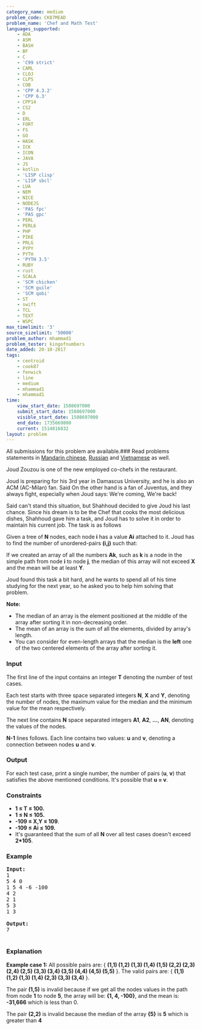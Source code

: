 ```yaml
---
category_name: medium
problem_code: CK87MEAD
problem_name: 'Chef and Math Test'
languages_supported:
    - ADA
    - ASM
    - BASH
    - BF
    - C
    - 'C99 strict'
    - CAML
    - CLOJ
    - CLPS
    - COB
    - 'CPP 4.3.2'
    - 'CPP 6.3'
    - CPP14
    - CS2
    - D
    - ERL
    - FORT
    - FS
    - GO
    - HASK
    - ICK
    - ICON
    - JAVA
    - JS
    - kotlin
    - 'LISP clisp'
    - 'LISP sbcl'
    - LUA
    - NEM
    - NICE
    - NODEJS
    - 'PAS fpc'
    - 'PAS gpc'
    - PERL
    - PERL6
    - PHP
    - PIKE
    - PRLG
    - PYPY
    - PYTH
    - 'PYTH 3.5'
    - RUBY
    - rust
    - SCALA
    - 'SCM chicken'
    - 'SCM guile'
    - 'SCM qobi'
    - ST
    - swift
    - TCL
    - TEXT
    - WSPC
max_timelimit: '3'
source_sizelimit: '50000'
problem_author: mhammad1
problem_tester: kingofnumbers
date_added: 20-10-2017
tags:
    - centroid
    - cook87
    - fenwick
    - line
    - medium
    - mhammad1
    - mhammad1
time:
    view_start_date: 1508697000
    submit_start_date: 1508697000
    visible_start_date: 1508697000
    end_date: 1735669800
    current: 1514816832
layout: problem
---
```

All submissions for this problem are available.### Read problems statements in [Mandarin chinese](http://www.codechef.com/download/translated/COOK87/mandarin/CK87MEAD.pdf), [Russian](http://www.codechef.com/download/translated/COOK87/russian/CK87MEAD.pdf) and [Vietnamese](http://www.codechef.com/download/translated/COOK87/vietnamese/CK87MEAD.pdf) as well.

Joud Zouzou is one of the new employed co-chefs in the restaurant.

Joud is preparing for his 3rd year in Damascus University, and he is also an ACM (AC-Milan) fan. Said On the other hand is a fan of Juventus, and they always fight, especially when Joud says: We're coming, We're back!

Said can't stand this situation, but Shahhoud decided to give Joud his last chance. Since his dream is to be the Chef that cooks the most delicious dishes, Shahhoud gave him a task, and Joud has to solve it in order to maintain his current job. The task is as follows

Given a tree of **N** nodes, each node **i** has a value **Ai** attached to it. Joud has to find the number of unordered-pairs **(i,j)** such that:

If we created an array of all the numbers **Ak**, such as **k** is a node in the simple path from node **i** to node **j**, the median of this array will not exceed **X** and the mean will be at least **Y**.

Joud found this task a bit hard, and he wants to spend all of his time studying for the next year, so he asked you to help him solving that problem.

**Note:**

- The median of an array is the element positioned at the middle of the array after sorting it in non-decreasing order.
- The mean of an array is the sum of all the elements, divided by array's length.
- You can consider for even-length arrays that the median is the **left** one of the two centered elements of the array after sorting it.

### Input

The first line of the input contains an integer **T** denoting the number of test cases.

Each test starts with three space separated integers **N**, **X** and **Y**, denoting the number of nodes, the maximum value for the median and the minimum value for the mean respectively.

The next line contains **N** space separated integers **A1**, **A2**, **...**, **AN**, denoting the values of the nodes.

**N-1** lines follows. Each line contains two values: **u** and **v**, denoting a connection between nodes **u** and **v**.

### Output

For each test case, print a single number, the number of pairs (**u**, **v**) that satisfies the above mentioned conditions. It's possible that **u = v**.

### Constraints

- **1 ≤ T ≤ 100.**
- **1 ≤ N ≤ 105.**
- **-109 ≤ X,Y ≤ 109**.
- **-109 ≤ Ai ≤ 109.**
- It's guaranteed that the sum of all **N** over all test cases doesn't exceed **2\*105**.

### Example

<pre><b>Input:</b>
1
5 4 0
1 5 4 -6 -100
4 2
2 1
5 3
1 3

<b>Output:</b>
7

</pre>
### Explanation

**Example case 1:** All possible pairs are: {  **(1,1) (1,2) (1,3) (1,4) (1,5) (2,2) (2,3) (2,4) (2,5) (3,3) (3,4) (3,5) (4,4) (4,5) (5,5)**  }. The valid pairs are: {  **(1,1) (1,2) (1,3) (1,4) (2,3) (3,3) (3,4)**  }.

The pair **(1,5)** is invalid because if we get all the nodes values in the path from node **1** to node **5**, the array will be: **{1, 4, -100}**, and the mean is: **-31,666** which is less than 0.

The pair **(2,2)** is invalid because the median of the array **{5}** is **5** which is greater than **4**
